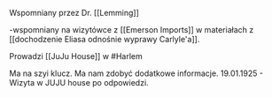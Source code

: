 Wspomniany przez Dr. [[Lemming]] 

-wspomniany na wizytówce z [[Emerson Imports]] w materiałach z [[dochodzenie Eliasa odnośnie wyprawy Carlyle'a]].

Prowadzi [[JuJu House]] w #Harlem

Ma na szyi klucz. 
Ma nam zdobyć dodatkowe informacje.
19.01.1925 - Wizyta w JUJU house po odpowiedzi.

